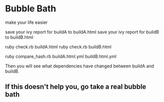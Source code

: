 Bubble Bath
===========
make your life easier

save your ivy report for buildA to buildA.html
save your ivy report for buildB to buildB.html

ruby check.rb buildA.html
ruby check.rb buildB.html

ruby compare_hash.rb buildA.html.yml buildB.html.yml

Then you will see what dependencies have changed between buildA and buildB.

If this doesn't help you, go take a real bubble bath
----------------------------------------------------
